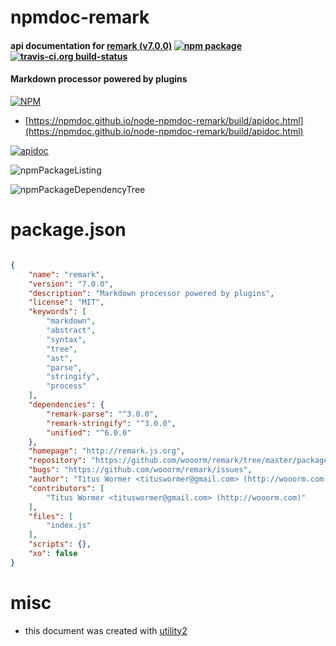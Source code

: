 # npmdoc-remark

#### api documentation for  [remark (v7.0.0)](http://remark.js.org)  [![npm package](https://img.shields.io/npm/v/npmdoc-remark.svg?style=flat-square)](https://www.npmjs.org/package/npmdoc-remark) [![travis-ci.org build-status](https://api.travis-ci.org/npmdoc/node-npmdoc-remark.svg)](https://travis-ci.org/npmdoc/node-npmdoc-remark)

#### Markdown processor powered by plugins

[![NPM](https://nodei.co/npm/remark.png?downloads=true&downloadRank=true&stars=true)](https://www.npmjs.com/package/remark)

- [https://npmdoc.github.io/node-npmdoc-remark/build/apidoc.html](https://npmdoc.github.io/node-npmdoc-remark/build/apidoc.html)

[![apidoc](https://npmdoc.github.io/node-npmdoc-remark/build/screenCapture.buildCi.browser.%252Ftmp%252Fbuild%252Fapidoc.html.png)](https://npmdoc.github.io/node-npmdoc-remark/build/apidoc.html)

![npmPackageListing](https://npmdoc.github.io/node-npmdoc-remark/build/screenCapture.npmPackageListing.svg)

![npmPackageDependencyTree](https://npmdoc.github.io/node-npmdoc-remark/build/screenCapture.npmPackageDependencyTree.svg)



# package.json

```json

{
    "name": "remark",
    "version": "7.0.0",
    "description": "Markdown processor powered by plugins",
    "license": "MIT",
    "keywords": [
        "markdown",
        "abstract",
        "syntax",
        "tree",
        "ast",
        "parse",
        "stringify",
        "process"
    ],
    "dependencies": {
        "remark-parse": "^3.0.0",
        "remark-stringify": "^3.0.0",
        "unified": "^6.0.0"
    },
    "homepage": "http://remark.js.org",
    "repository": "https://github.com/wooorm/remark/tree/master/packages/remark",
    "bugs": "https://github.com/wooorm/remark/issues",
    "author": "Titus Wormer <tituswormer@gmail.com> (http://wooorm.com)",
    "contributors": [
        "Titus Wormer <tituswormer@gmail.com> (http://wooorm.com)"
    ],
    "files": [
        "index.js"
    ],
    "scripts": {},
    "xo": false
}
```



# misc
- this document was created with [utility2](https://github.com/kaizhu256/node-utility2)
